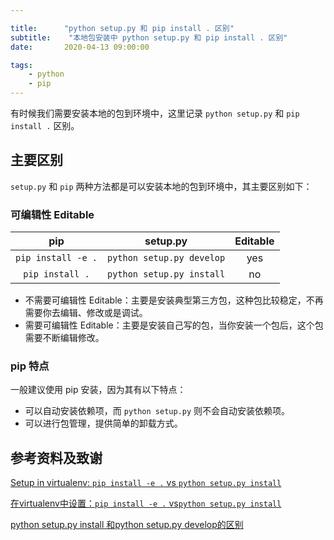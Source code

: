 ```yaml
---

title:      "python setup.py 和 pip install . 区别"
subtitle:    "本地包安装中 python setup.py 和 pip install . 区别"
date:       2020-04-13 09:00:00

tags:
    - python
    - pip
---
```




有时候我们需要安装本地的包到环境中，这里记录 `python setup.py` 和 `pip install .` 区别。



## 主要区别

 `setup.py` 和 `pip` 两种方法都是可以安装本地的包到环境中，其主要区别如下：



### 可编辑性 Editable

|        pip         |         setup.py          | Editable |
| :----------------: | :-----------------------: | :------: |
| `pip install -e .` | `python setup.py develop` |   yes    |
|  `pip install .`   | `python setup.py install` |    no    |

- 不需要可编辑性 Editable：主要是安装典型第三方包，这种包比较稳定，不再需要你去编辑、修改或是调试。
- 需要可编辑性 Editable：主要是安装自己写的包，当你安装一个包后，这个包需要不断编辑修改。



### pip 特点

一般建议使用 pip 安装，因为其有以下特点：

- 可以自动安装依赖项，而 `python setup.py` 则不会自动安装依赖项。
- 可以进行包管理，提供简单的卸载方式。



## 参考资料及致谢

[Setup in virtualenv: `pip install -e .` vs `python setup.py install`](https://stackoverflow.com/questions/45426794/setup-in-virtualenv-pip-install-e-vs-python-setup-py-install)

[在virtualenv中设置：`pip install -e .` vs`python setup.py install`](https://www.jb51.cc/python/241778.html)

[python setup.py install 和python setup.py develop的区别](https://blog.csdn.net/yywan1314520/article/details/50457835)